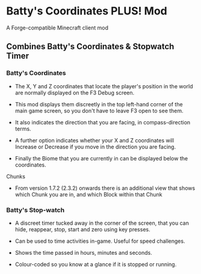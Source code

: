 # Batty's Coordinates PLUS! Mod

A Forge-compatible Minecraft client mod

## Combines Batty's Coordinates & Stopwatch Timer

### Batty's Coordinates
* The X, Y and Z coordinates that locate the player's position in the world are normally displayed on the F3 Debug screen.

* This mod displays them discreetly in the top left-hand corner of the main game screen, so you don't have to leave F3 open to see them.

* It also indicates the direction that you are facing, in compass-direction terms.

* A further option indicates whether your X and Z coordinates will Increase or Decrease if you move in the direction you are facing.

* Finally the Biome that you are currently in can be displayed below the coordinates.

Chunks

* From version 1.7.2 (2.3.2) onwards there is an additional view that shows which Chunk you are in, and which Block within that Chunk 

### Batty's Stop-watch
* A discreet timer tucked away in the corner of the screen, that you can hide, reappear, stop, start and zero using key presses.

* Can be used to time activities in-game. Useful for speed challenges.

* Shows the time passed in hours, minutes and seconds.

* Colour-coded so you know at a glance if it is stopped or running.

